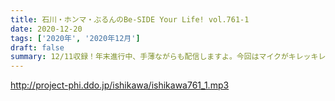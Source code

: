 ```yaml
---
title: 石川・ホンマ・ぶるんのBe-SIDE Your Life! vol.761-1
date: 2020-12-20
tags: ['2020年', '2020年12月']
draft: false
summary: 12/11収録！年末進行中、手薄ながらも配信しますよ。今回はマイクがキレッキレ！
---
```


http://project-phi.ddo.jp/ishikawa/ishikawa761_1.mp3
